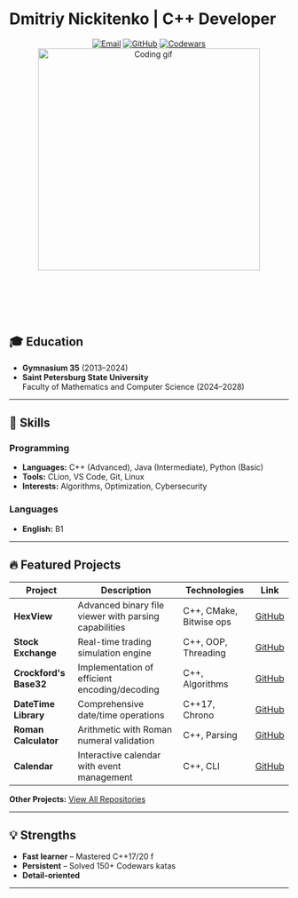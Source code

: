# Dmitriy Nickitenko | C++ Developer

<div align="center">
  <a href="mailto:ddimyc34@gmail.com"><img src="https://img.shields.io/badge/Email-ddimyc34@gmail.com-blue?style=flat&logo=gmail" alt="Email"></a>
  <a href="https://github.com/DmitriuAndreevich"><img src="https://img.shields.io/badge/GitHub-DmitriuAndreevich-black?style=flat&logo=github" alt="GitHub"></a>
  <a href="https://www.codewars.com/users/DmitriuAndreevich"><img src="https://img.shields.io/badge/Codewars-DmitriuAndreevich-red?style=flat&logo=codewars" alt="Codewars"></a>
  
  <img src="https://media.giphy.com/media/L1R1tvI9svkIWwpVYr/giphy.gif" width="400" alt="Coding gif">
  <br><br> 
  <br><br>
  <br><br>
</div>


## 🎓 Education
- **Gymnasium 35** (2013–2024)  
- **Saint Petersburg State University**  
  Faculty of Mathematics and Computer Science (2024–2028)  

---

## 🚀 Skills
### Programming
- **Languages:** C++ (Advanced), Java (Intermediate), Python (Basic)  
- **Tools:** CLion, VS Code, Git, Linux  
- **Interests:** Algorithms, Optimization, Cybersecurity

### Languages
- **English:** B1 

---

## 🔥 Featured Projects

| Project | Description | Technologies | Link |
|---------|-------------|--------------|------|
| **HexView** | Advanced binary file viewer with parsing capabilities | C++, CMake, Bitwise ops | [GitHub](https://github.com/amcp-pit/op24-task8-hexview-DmitriuAndreevich) |
| **Stock Exchange** | Real-time trading simulation engine | C++, OOP, Threading | [GitHub](https://github.com/amcp-pit/task2-stock-exchange-DmitriuAndreevich) |
| **Crockford's Base32** | Implementation of efficient encoding/decoding | C++, Algorithms | [GitHub](https://github.com/amcp-pit/op24-task9-crockford-DmitriuAndreevich) |
| **DateTime Library** | Comprehensive date/time operations | C++17, Chrono | [GitHub](https://github.com/amcp-pit/task1-datetime-DmitriuAndreevich) |
| **Roman Calculator** | Arithmetic with Roman numeral validation | C++, Parsing | [GitHub](https://github.com/amcp-pit/op24-task7-romancalc-DmitriuAndreevich) |
| **Calendar** | Interactive calendar with event management | C++, CLI | [GitHub](https://github.com/amcp-pit/op24-task5-calendar-DmitriuAndreevich) |

**Other Projects:** [View All Repositories](https://github.com/DmitriuAndreevich?tab=repositories)

---

## 💡 Strengths
- **Fast learner** – Mastered C++17/20 f
- **Persistent** – Solved 150+ Codewars katas   
- **Detail-oriented**   

---

<div align="center">
</div>
